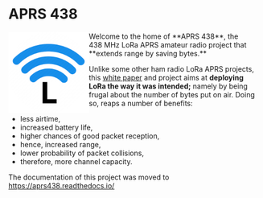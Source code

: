# APRS 438
<img src="images/aprs434.logo.png" style="max-width: 160px; float: left;"/>
Welcome to the home of **APRS&nbsp;438**,
the 438&nbsp;MHz LoRa APRS amateur radio project that **extends range by saving bytes.**

Unlike some other ham radio LoRa APRS projects,
this [white paper](https://en.wikipedia.org/wiki/White_paper) and project aims at **deploying LoRa the way it was intended;**
namely by being frugal about the number of bytes put on air.
Doing so, reaps a number of benefits:

- less airtime,
- increased battery life,
- higher chances of good packet reception,
- hence, increased range,
- lower probability of packet collisions,
- therefore, more channel capacity.

The documentation of this project was moved to <https://aprs438.readthedocs.io/>

